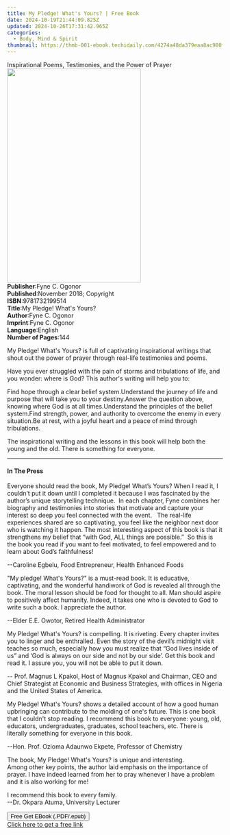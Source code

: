 ```yaml
---
title: My Pledge! What's Yours? | Free Book
date: 2024-10-19T21:44:09.825Z
updated: 2024-10-26T17:31:42.965Z
categories:
  - Body, Mind & Spirit
thumbnail: https://thmb-001-ebook.techidaily.com/4274a48da379eaa8ac980f667fee2a29c26be3f970364f1dc957ca8ce7ac0c0f.jpg
---
```

<main id="book-container">
  <div class="flex flex-col">
    <div class="book-brief flex-1 py-6 px-4 sm:p-6 md:py-10 md:px-8">
      <!-- brief-->
      <div class="book-brief-main">
        Inspirational Poems, Testimonies, and the Power of Prayer
      </div>
    </div>
    <div
      class="book-meta-info flex-1 grid gap-4 col-start-1 col-end-3 row-start-1 sm:mb-6 sm:grid-cols-4 lg:gap-6 lg:col-start-2 lg:row-end-6 lg:row-span-6 lg:mb-0"
    >
      <div
        class="book-meta-info-left place-content-center mt-4 p-4 text-sm leading-6 col-start-2 col-span-2 dark:text-slate-400"
      >
        <img
          class="w-full h-500 object-cover rounded-lg sm:h-255 sm:col-span-2 lg:col-span-full"
          src="https://img-001-ebook.techidaily.com/2d0fbb569d509b14b62c779791ae7a562231bf031dced841afcd73a2de3d4e08.jpg"
          alt=""
          width="312"
          height="500"
        />
      </div>
      <div
        class="book-meta-info-right mt-2 col-start-1 row-start-2 col-span-3 self-center"
      >
        <!-- meta data  -->
        <div class="flex flex-col px-4 md:px-8">
          <div class="flex-1">
            <strong>Publisher</strong>:<span class="px-2">Fyne C. Ogonor</span>
          </div>
          <div class="flex-1">
            <strong>Published</strong>:<span class="px-2"
              >November 2018; Copyright</span
            >
          </div>
          <div class="flex-1">
            <strong>ISBN</strong>:<span class="px-2">9781732199514</span>
          </div>
          <div class="flex-1">
            <strong>Title</strong>:<span class="px-2"
              >My Pledge! What&#39;s Yours?</span
            >
          </div>
          <div class="flex-1">
            <strong>Author</strong>:<span class="px-2">Fyne C. Ogonor</span>
          </div>
          <div class="flex-1">
            <strong>Imprint</strong>:<span class="px-2">Fyne C. Ogonor</span>
          </div>
          <div class="flex-1">
            <strong>Language</strong>:<span class="px-2">English</span>
          </div>
          <div class="flex-1">
            <strong>Number of Pages</strong>:<span class="px-2">144</span>
          </div>
        </div>
      </div>
    </div>
    <div class="book-description flex-1 py-6 px-4 sm:p-6 md:py-10 md:px-8">
      <div class="book-description-main">
        <div accordion-content="" id="description">
          <p>
            My Pledge! What's Yours? is full of&nbsp;captivating inspirational
            writings that shout out the power of prayer through real-life
            testimonies and poems.
          </p>
          <p>
            Have you ever struggled with the pain of storms and tribulations of
            life, and you wonder: where is God? This author's writing will help
            you to:
          </p>
          Find hope through a clear belief system.Understand the journey of life
          and purpose that will take you to your destiny.Answer the question
          above, knowing where God is at all times.Understand the principles of
          the belief system.Find strength, power, and authority to overcome the
          enemy in every situation.Be at rest, with a joyful heart and a peace
          of mind through tribulations.
          <p>
            The inspirational writing and the lessons in this book will help
            both the young and the old. There is something for everyone.
          </p>
        </div>
      </div>
    </div>
    <div class="book-excerpts flex-1 py-6 px-4 sm:p-6 md:py-10 md:px-8">
      <!-- excerpts-->
      <div class="book-excerpts-main">
        <hr />
        <h4 class="placeholder placeholder-heading">
          <span>In The Press</span>
        </h4>
        <p></p>
        <p>
          Everyone should read the book, My Pledge! What’s Yours? When I read
          it, I couldn’t put it down until I completed it because I was
          fascinated by the author’s unique storytelling technique. &nbsp;In
          each chapter, Fyne combines her biography and testimonies into stories
          that motivate and capture your interest so deep you feel connected
          with the event. &nbsp; The real-life experiences shared are so
          captivating, you feel like the neighbor next door who is watching it
          happen. The most interesting aspect of this book is that it
          strengthens my belief that “with God, ALL things are possible.”
          &nbsp;So this is the book you read if you want to feel motivated, to
          feel empowered and to learn about God’s faithfulness!
        </p>
        <p>--Caroline Egbelu, Food Entrepreneur, Health Enhanced Foods</p>
        <p>
          "My pledge! What's Yours?" is a must-read book. It is educative,
          captivating, and the wonderful handiwork of God is revealed all
          through the book. The moral lesson should be food for thought to
          all.&nbsp;Man&nbsp;should aspire to positively affect humanity.
          Indeed, it takes one who is devoted to God to write such a book. I
          appreciate the author.
        </p>
        <p>--Elder E.E. Owotor, Retired Health Administrator</p>
        <p>
          My Pledge! What's Yours? is compelling. It is riveting. Every chapter
          invites you to linger and be enthralled. Even the story of the devil’s
          midnight visit teaches so much, especially how you must realize that
          “God lives inside of us” and ‘God is always on our side and not by our
          side’.&nbsp;Get this book and read it. I assure you, you will not be
          able to put it down.&nbsp;
        </p>
        <p>
          -- Prof. Magnus L Kpakol,&nbsp;Host of Magnus Kpakol&nbsp;and
          Chairman, CEO and Chief Strategist at Economic and Business
          Strategies, with offices in Nigeria and the United States of America.
        </p>
        <p>
          My Pledge! What's Yours? shows a detailed account of how a good human
          upbringing can contribute to the molding of one's future. This is one
          book that I couldn't stop reading. I recommend this book to everyone:
          young, old, educators, undergraduates, graduates, school teachers,
          etc. There is literally something for everyone in this book.
        </p>
        <p>--Hon. Prof. Ozioma Adaunwo Ekpete, Professor of Chemistry</p>
        <p>
          The book, My Pledge! What's Yours? is unique and interesting.<br />Among
          other key points, the author laid emphasis on the importance of
          prayer. I have indeed learned from her to pray whenever I have a
          problem and it is also working for me!&nbsp;
        </p>
        <p>
          I recommend this book to every family.<br />--Dr. Okpara Atuma,
          University Lecturer
        </p>
        <p></p>
      </div>
    </div>
    <div
      class="book-about-author flex-1 py-6 px-4 sm:p-6 md:py-10 md:px-8"
    ></div>
    <div class="book-free-get flex-1 py-6 px-4 sm:p-6 md:py-10 md:px-8">
      <button
        id="btn-free-get"
        class="bg-blue-500 hover:bg-blue-700 text-white font-bold py-2 px-4 rounded"
      >
        Free Get EBook (.PDF/.epub)
      </button>
      <div id="countdown-display" class="px-2 text-lg mt-2"></div>
      <a
        id="free-link"
        class="hidden bg-blue-500 hover:bg-blue-700 text-white font-bold py-2 px-4 rounded"
        href="https://www.ebooks.com/en-us/book/209866160/my-pledge-what-s-yours/fyne-c-ogonor/"
        target="_blank"
        >Click here to get a free link</a
      >
    </div>
    <script>
      let countdownTime = 0;
      let countdownInterval = null;
      document
        .getElementById('btn-free-get')
        .addEventListener('click', startCountdown);
      function startCountdown() {
        countdownTime = new Date().getTime() + 60000 * 3;
        countdownInterval = setInterval(updateCountdown, 1000);
        document.getElementById('btn-free-get').disabled = true;
        document
          .getElementById('btn-free-get')
          .classList.add('bg-gray-500', 'cursor-not-allowed');
      }
      function updateCountdown() {
        let currentTime = new Date().getTime();
        let timeLeft = countdownTime - currentTime;
        let secondsLeft = Math.floor(timeLeft / 1000);
        document.getElementById('countdown-display').innerHTML =
          `Remaining time: ${secondsLeft} seconds.`;
        if (secondsLeft <= 0) {
          clearInterval(countdownInterval);
          document.getElementById('btn-free-get').classList.add('hidden');
          document.getElementById('free-link').classList.remove('hidden');
          document.getElementById('countdown-display').innerHTML = '';
        }
      }
    </script>
  </div>
</main>

<ins class="adsbygoogle"
      style="display:block"
      data-ad-client="ca-pub-7571918770474297"
      data-ad-slot="8358498916"
      data-ad-format="auto"
      data-full-width-responsive="true"></ins>
    